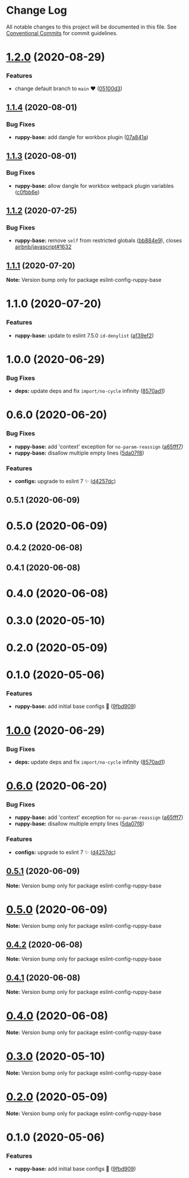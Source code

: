 # Change Log

All notable changes to this project will be documented in this file.
See [Conventional Commits](https://conventionalcommits.org) for commit guidelines.

# [1.2.0](https://github.com/Ruppyio/eslint-configs/compare/eslint-config-ruppy-base@1.1.4...eslint-config-ruppy-base@1.2.0) (2020-08-29)

### Features

- change default branch to `main` ❤ ([05100d3](https://github.com/Ruppyio/eslint-configs/commit/05100d36b893a8d3cd43d00740b1dd54c5c6fbcd))

## [1.1.4](https://github.com/Ruppyio/eslint-configs/compare/eslint-config-ruppy-base@1.1.3...eslint-config-ruppy-base@1.1.4) (2020-08-01)

### Bug Fixes

- **ruppy-base:** add dangle for workbox plugin ([07a841a](https://github.com/Ruppyio/eslint-configs/commit/07a841a743c32b49694e20826adf6e961c0f8217))

## [1.1.3](https://github.com/Ruppyio/eslint-configs/compare/eslint-config-ruppy-base@1.1.2...eslint-config-ruppy-base@1.1.3) (2020-08-01)

### Bug Fixes

- **ruppy-base:** allow dangle for workbox webpack plugin variables ([c0fbb6e](https://github.com/Ruppyio/eslint-configs/commit/c0fbb6eb07b0ffcf20bc5617722631aea72dc7ac))

## [1.1.2](https://github.com/Ruppyio/eslint-configs/compare/eslint-config-ruppy-base@1.1.1...eslint-config-ruppy-base@1.1.2) (2020-07-25)

### Bug Fixes

- **ruppy-base:** remove `self` from restricted globals ([bb884e9](https://github.com/Ruppyio/eslint-configs/commit/bb884e98ac44ae3ed3b8aa8a15ed0f0c10b8b7a8)), closes [airbnb/javascript#1632](https://github.com/airbnb/javascript/issues/1632)

## [1.1.1](https://github.com/Ruppyio/eslint-configs/compare/eslint-config-ruppy-base@1.1.0...eslint-config-ruppy-base@1.1.1) (2020-07-20)

**Note:** Version bump only for package eslint-config-ruppy-base

# 1.1.0 (2020-07-20)

### Features

- **ruppy-base:** update to eslint 7.5.0 `id-denylist` ([af39ef2](https://github.com/Ruppyio/eslint-configs/commit/af39ef2250970a411b5cc8b6141cb6e49fe0451a))

# 1.0.0 (2020-06-29)

### Bug Fixes

- **deps:** update deps and fix `import/no-cycle` infinity ([8570ad1](https://github.com/Ruppyio/eslint-configs/commit/8570ad1b5e58ce5cb528f96f43f7dc193e2decf7))

# 0.6.0 (2020-06-20)

### Bug Fixes

- **ruppy-base:** add 'context' exception for `no-param-reassign` ([a65fff7](https://github.com/Ruppyio/eslint-configs/commit/a65fff7dd01e3678d908030d0652c69fc70aafa8))
- **ruppy-base:** disallow multiple empty lines ([5da07f8](https://github.com/Ruppyio/eslint-configs/commit/5da07f88a2d044239b8b5ee3e2e1a8969999e4c6))

### Features

- **configs:** upgrade to eslint 7 ✨ ([d4257dc](https://github.com/Ruppyio/eslint-configs/commit/d4257dccaca3ba704dfaa1614ab3d485b8837882))

## 0.5.1 (2020-06-09)

# 0.5.0 (2020-06-09)

## 0.4.2 (2020-06-08)

## 0.4.1 (2020-06-08)

# 0.4.0 (2020-06-08)

# 0.3.0 (2020-05-10)

# 0.2.0 (2020-05-09)

# 0.1.0 (2020-05-06)

### Features

- **ruppy-base:** add initial base configs 🐣 ([9fbd909](https://github.com/Ruppyio/eslint-configs/commit/9fbd909e46acfdac6b20ec849bf855085eac8d49))

# [1.0.0](https://github.com/Ruppyio/eslint-configs/compare/v0.6.2...v1.0.0) (2020-06-29)

### Bug Fixes

- **deps:** update deps and fix `import/no-cycle` infinity ([8570ad1](https://github.com/Ruppyio/eslint-configs/commit/8570ad1b5e58ce5cb528f96f43f7dc193e2decf7))

# [0.6.0](https://github.com/Ruppyio/eslint-configs/compare/v0.5.1...v0.6.0) (2020-06-20)

### Bug Fixes

- **ruppy-base:** add 'context' exception for `no-param-reassign` ([a65fff7](https://github.com/Ruppyio/eslint-configs/commit/a65fff7dd01e3678d908030d0652c69fc70aafa8))
- **ruppy-base:** disallow multiple empty lines ([5da07f8](https://github.com/Ruppyio/eslint-configs/commit/5da07f88a2d044239b8b5ee3e2e1a8969999e4c6))

### Features

- **configs:** upgrade to eslint 7 ✨ ([d4257dc](https://github.com/Ruppyio/eslint-configs/commit/d4257dccaca3ba704dfaa1614ab3d485b8837882))

## [0.5.1](https://github.com/Ruppyio/eslint-configs/compare/v0.5.0...v0.5.1) (2020-06-09)

**Note:** Version bump only for package eslint-config-ruppy-base

# [0.5.0](https://github.com/Ruppyio/eslint-configs/compare/v0.4.2...v0.5.0) (2020-06-09)

**Note:** Version bump only for package eslint-config-ruppy-base

## [0.4.2](https://github.com/Ruppyio/eslint-configs/compare/v0.4.1...v0.4.2) (2020-06-08)

**Note:** Version bump only for package eslint-config-ruppy-base

## [0.4.1](https://github.com/Ruppyio/eslint-configs/compare/v0.4.0...v0.4.1) (2020-06-08)

**Note:** Version bump only for package eslint-config-ruppy-base

# [0.4.0](https://github.com/Ruppyio/eslint-configs/compare/v0.3.1...v0.4.0) (2020-06-08)

**Note:** Version bump only for package eslint-config-ruppy-base

# [0.3.0](https://github.com/Ruppyio/eslint-configs/compare/v0.2.0...v0.3.0) (2020-05-10)

**Note:** Version bump only for package eslint-config-ruppy-base

# [0.2.0](https://github.com/Ruppyio/eslint-configs/compare/v0.1.0...v0.2.0) (2020-05-09)

**Note:** Version bump only for package eslint-config-ruppy-base

# 0.1.0 (2020-05-06)

### Features

- **ruppy-base:** add initial base configs 🐣 ([9fbd909](https://github.com/Ruppyio/eslint-configs/commit/9fbd909e46acfdac6b20ec849bf855085eac8d49))
